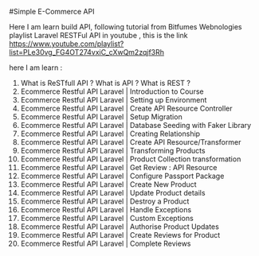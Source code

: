 #Simple E-Commerce API

Here I am learn build API, following tutorial from Bitfumes Webnologies playlist  Laravel RESTFul API
in youtube , this is the link https://www.youtube.com/playlist?list=PLe30vg_FG4OT274vxiC_cXwQm2zqjf3Rh

here I am learn : 
1. What is ReSTfull API ? What is API ? What is REST ?
2. Ecommerce Restful API Laravel | Introduction to Course
3. Ecommerce Restful API Laravel | Setting up Environment
4. Ecommerce Restful API Laravel | Create API Resource Controller
5. Ecommerce Restful API Laravel | Setup Migration
6. Ecommerce Restful API Laravel | Database Seeding with Faker Library
7. Ecommerce Restful API Laravel | Creating Relationship 
8. Ecommerce Restful API Laravel | Create API Resource/Transformer 
9. Ecommerce Restful API Laravel | Transforming Products
10. Ecommerce Restful API Laravel | Product Collection transformation
11. Ecommerce Restful API Laravel | Get Review : API Resource
12. Ecommerce Restful API Laravel | Configure Passport Package
13. Ecommerce Restful API Laravel | Create New Product
14. Ecommerce Restful API Laravel | Update Product details
15. Ecommerce Restful API Laravel | Destroy a Product
16. Ecommerce Restful API Laravel | Handle Exceptions
17. Ecommerce Restful API Laravel | Custom Exceptions
18. Ecommerce Restful API Laravel | Authorise Product Updates
19. Ecommerce Restful API Laravel | Create Reviews for Product
20. Ecommerce Restful API Laravel | Complete Reviews 